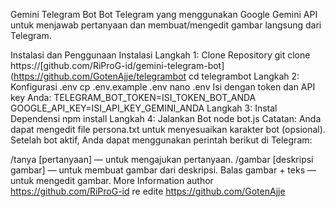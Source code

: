 Gemini Telegram Bot
Bot Telegram yang menggunakan Google Gemini API untuk menjawab pertanyaan dan membuat/mengedit gambar langsung dari Telegram.

Instalasi dan Penggunaan
Instalasi
Langkah 1: Clone Repository
git clone https://[github.com/RiProG-id/gemini-telegram-bot](https://github.com/GotenAjje/telegrambot
cd telegrambot
Langkah 2: Konfigurasi .env
cp .env.example .env
nano .env
Isi dengan token dan API key Anda:
TELEGRAM_BOT_TOKEN=ISI_TOKEN_BOT_ANDA
GOOGLE_API_KEY=ISI_API_KEY_GEMINI_ANDA
Langkah 3: Instal Dependensi
npm install
Langkah 4: Jalankan Bot
node bot.js
Catatan: Anda dapat mengedit file persona.txt untuk menyesuaikan karakter bot (opsional).
Setelah bot aktif, Anda dapat menggunakan perintah berikut di Telegram:

/tanya [pertanyaan] — untuk mengajukan pertanyaan.
/gambar [deskripsi gambar] — untuk membuat gambar dari deskripsi.
Balas gambar + teks — untuk mengedit gambar.
More Information 
author https://github.com/RiProG-id
re edite https://github.com/GotenAjje
